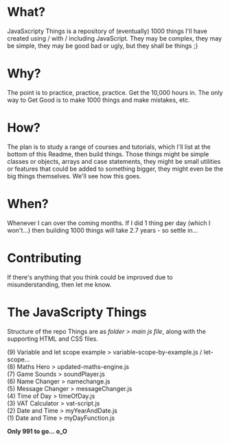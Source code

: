 # What?
JavaSxcripty Things is a repository of (eventually) 1000 things I'll have created using / with / including JavaScript. They may be complex, they may be simple, they may be good bad or ugly, but they shall be things ;}

# Why?
The point is to practice, practice, practice. Get the 10,000 hours in. The only way to Get Good is to make 1000 things and make mistakes, etc.

# How?
The plan is to study a range of courses and tutorials, which I'll list at the bottom of this Readme, then build things. Those things might be simple classes or objects, arrays and case statements, they might be small utilities or features that could be added to something bigger, they might even be the big things themselves. We'll see how this goes.

# When?
Whenever I can over the coming months. If I did 1 thing per day (which I won't...) then building 1000 things will take 2.7 years - so settle in...

# Contributing
If there's anything that you think could be improved due to misunderstanding, then let me know.

# The JavaScripty Things
Structure of the repo Things are as *folder > main js file*, along with the supporting HTML and CSS files.

(9) Variable and let scope example > variable-scope-by-example.js / let-scope...<br>
(8) Maths Hero > updated-maths-engine.js<br>
(7) Game Sounds > soundPlayer.js<br>
(6) Name Changer > namechange.js<br>
(5) Message Changer > messageChanger.js<br>
(4) Time of Day > timeOfDay.js<br>
(3) VAT Calculator > vat-script.js<br>
(2) Date and Time > myYearAndDate.js<br>
(1) Date and Time > myDayFunction.js

**Only 991 to go... o_O**
